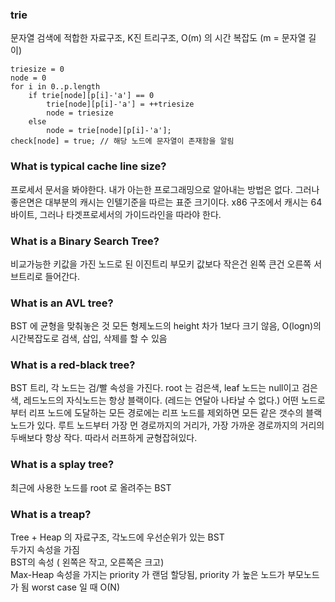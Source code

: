 
### trie
문자열 검색에 적합한 자료구조, K진 트리구조, O(m) 의 시간 복잡도 (m = 문자열 길이)
```
triesize = 0
node = 0
for i in 0..p.length
    if trie[node][p[i]-'a'] == 0
        trie[node][p[i]-'a'] = ++triesize
        node = triesize
    else
        node = trie[node][p[i]-'a'];
check[node] = true; // 해당 노드에 문자열이 존재함을 알림
```

### What is typical cache line size?
프로세서 문서을 봐야한다. 내가 아는한 프로그래밍으로 알아내는 방법은 없다. 그러나 좋은면은 대부분의 캐시는 인텔기준을 따르는 표준 크기이다. x86 구조에서 캐시는 64바이트, 그러나 타겟프로세서의 가이드라인을 따라야 한다. 

### What is a Binary Search Tree?
비교가능한 키값을 가진 노드로 된 이진트리 부모키 값보다 작은건 왼쪽 큰건 오른쪽 서브트리로 들어간다.

### What is an AVL tree?
BST 에 균형을 맞춰놓은 것 모든 형제노드의 height 차가 1보다 크기 않음, O(logn)의 시간복잡도로 검색, 삽입, 삭제를 할 수 있음

### What is a red-black tree?

BST 트리, 각 노드는 검/빨 속성을 가진다. root 는 검은색, leaf 노드는 null이고 검은색, 레드노드의 자식노드는 항상 블랙이다. (레드는 연달아 나타날 수 없다.) 어떤 노드로부터 리프 노드에 도달하는 모든 경로에는 리프 노드를 제외하면 모든 같은 갯수의 블랙노드가 있다. 루트 노드부터 가장 먼 경로까지의 거리가, 가장 가까운 경로까지의 거리의 두배보다 항상 작다. 따라서 러프하게 균형잡혀있다. 

### What is a splay tree?
최근에 사용한 노드를 root 로 올려주는 BST

### What is a treap?
Tree + Heap 의 자료구조, 각노드에 우선순위가 있는 BST  
두가지 속성을 가짐  
BST의 속성 ( 왼쪽은 작고, 오른쪽은 크고)  
Max-Heap 속성을 가지는 priority 가 랜덤 할당됨, priority 가 높은 노드가 부모노드가 됨
worst case 일 때 O(N)





